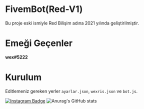 # FivemBot(Red-V1)

Bu proje eski ismiyle Red Bilişim adına 2021 yılında geliştirilmiştir.

# Emeği Geçenler

**wex#5222** 

# Kurulum

Editlemeniz gereken yerler `ayarlar.json`, `wexris.json` ve `bot.js`.

[![Instagram Badge](https://img.shields.io/badge/-Instagram-C13584?style=flat-quare&labelColor=C13584&logo=instagram&logoColor=white&link=link)](https://www.instagram.com/umutlost/)
![Anurag's GitHub stats](https://github-readme-stats.vercel.app/api?username=w-e-x&show_icons=true&theme=dark)

